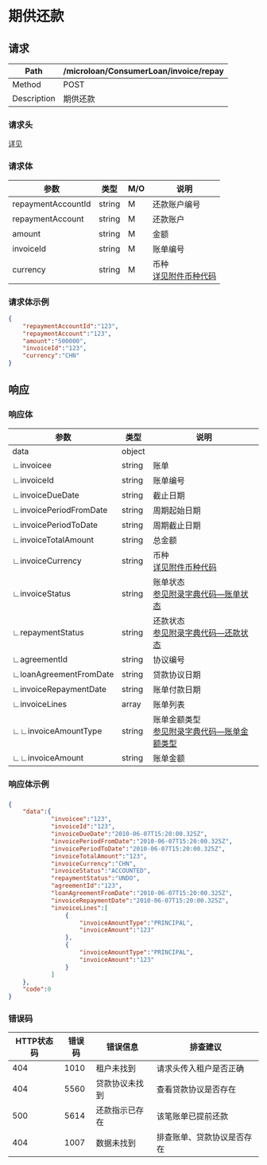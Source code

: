# 期供还款

## 请求

| Path        | /microloan/ConsumerLoan/invoice/repay |
| ----------- | ------------------------------------- |
| Method      | POST                                  |
| Description | 期供还款                              |

### 请求头

[详见](../../header.md)

### 请求体

| 参数               | 类型   | M/O  | 说明                                                         |
| ------------------ | ------ | ---- | ------------------------------------------------------------ |
| repaymentAccountId | string | M    | 还款账户编号                                                 |
| repaymentAccount   | string | M    | 还款账户                                                     |
| amount             | string | M    | 金额                                                         |
| invoiceId          | string | M    | 账单编号                                                     |
| currency           | string | M    | 币种<br />[详见附件币种代码](../../appendices/currency_code.md) |

### 请求体示例

```json
{
    "repaymentAccountId":"123",
    "repaymentAccount":"123",
    "amount":"500000",
    "invoiceId":"123",
    "currency":"CHN"
}
```

## 响应

### 响应体

| 参数                   | 类型   | 说明                                                         |
| ---------------------- | ------ | ------------------------------------------------------------ |
| data                   | object |                                                              |
| ∟invoicee              | string | 账单                                                         |
| ∟invoiceId             | string | 账单编号                                                     |
| ∟invoiceDueDate        | string | 截止日期                                                     |
| ∟invoicePeriodFromDate | string | 周期起始日期                                                 |
| ∟invoicePeriodToDate   | string | 周期截止日期                                                 |
| ∟invoiceTotalAmount    | string | 总金额                                                       |
| ∟invoiceCurrency       | string | 币种<br/>[详见附件币种代码](../../appendices/currency_code.md) |
| ∟invoiceStatus         | string | 账单状态<br/>[参见附录字典代码—账单状态](../../appendices/dictionary_code.md) |
| ∟repaymentStatus       | string | 还款状态<br/>[参见附录字典代码—还款状态](../../appendices/dictionary_code.md) |
| ∟agreementId           | string | 协议编号                                                     |
| ∟loanAgreementFromDate | string | 贷款协议日期                                                 |
| ∟invoiceRepaymentDate  | string | 账单付款日期                                                 |
| ∟invoiceLines          | array  | 账单列表                                                     |
| ∟∟invoiceAmountType    | string | 账单金额类型<br/>[参见附录字典代码—账单金额类型](../../appendices/dictionary_code.md) |
| ∟∟invoiceAmount        | string | 账单金额                                                     |

### 

### 响应体示例

### 

```json
{
    "data":{
            "invoicee":"123",
            "invoiceId":"123",
            "invoiceDueDate":"2010-06-07T15:20:00.325Z",
            "invoicePeriodFromDate":"2010-06-07T15:20:00.325Z",
            "invoicePeriodToDate":"2010-06-07T15:20:00.325Z",
            "invoiceTotalAmount":"123",
            "invoiceCurrency":"CHN",
            "invoiceStatus":"ACCOUNTED",
            "repaymentStatus":"UNDO",
            "agreementId":"123",
            "loanAgreementFromDate":"2010-06-07T15:20:00.325Z",
            "invoiceRepaymentDate":"2010-06-07T15:20:00.325Z",
            "invoiceLines":[
                {
                    "invoiceAmountType":"PRINCIPAL",
                    "invoiceAmount":"123"
                },
                {
                    "invoiceAmountType":"PRINCIPAL",
                    "invoiceAmount":"123"
                }
            ]
    },
    "code":0
}
```

### 错误码

| HTTP状态码 | 错误码 | 错误信息       | 排查建议                   |
| ---------- | ------ | -------------- | -------------------------- |
| 404        | 1010   | 租户未找到     | 请求头传入租户是否正确     |
| 404        | 5560   | 贷款协议未找到 | 查看贷款协议是否存在       |
| 500        | 5614   | 还款指示已存在 | 该笔账单已提前还款         |
| 404        | 1007   | 数据未找到     | 排查账单、贷款协议是否存在 |

